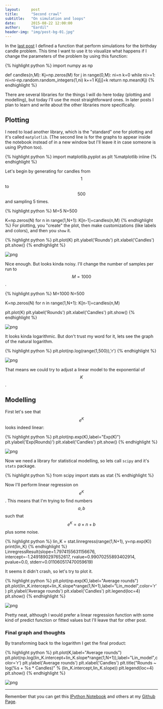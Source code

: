 ```yaml
---
layout:     post
title:      "Second crawl"
subtitle:   "On simulation and loops"
date:       2015-08-22 12:00:00
author:     "Eardil"
header-img: "img/post-bg-01.jpg"
---
```

In the [last post](http://eardil.github.io/2015/08/19/first-crawl/) I defined a function that perform simulations for the birthday candle problem. This time I want to use it to visualize what happens if I change the parameters of the problem by using this function:

{% highlight python %}
import numpy as np

def candles(n,M):
	Kj=np.zeros(M)
	for j in range(0,M):
		ni=n
		k=0
		while ni>=1:
			ni=ni-np.random.random_integers(1,ni)
			k+=1
		Kj[j]=k
	return np.mean(Kj)
{% endhighlight %}

There are several libraries for the things I will do here today (plotting and modelling), but today I'll use the most straightforward ones. In later posts I plan to learn and write about the other libraries more specifically.

## Plotting
I need to load another library, which is the "standard" one for plotting and it's called `matplotlib`. (The second line is for the graphs to appear inside the notebook instead of in a new window but I'll leave it in case someone is using IPython too).

{% highlight python %}
import matplotlib.pyplot as plt
%matplotlib inline
{% endhighlight %}

Let's begin by generating for candles from $$1$$ to $$500$$ and sampling 5 times.

{% highlight python %}
M=5
N=500

K=np.zeros(N)
for n in range(1,N+1):
	K[n-1]=candles(n,M)
{% endhighlight %}
For plotting, you "create" the plot, then make customizations (like labels and colors), and then you `show` it.

{% highlight python %}
plt.plot(K)
plt.ylabel('Rounds')
plt.xlabel('Candles')
plt.show()
{% endhighlight %}

![png](http://eardil.github.io/img/2015-08-22-second-crawl_files/2015-08-22-second-crawl_8_0.png)


Nice enough. But looks kinda noisy. I'll change the number of samples per run to $$M=1000$$.

{% highlight python %}
M=1000
N=500

K=np.zeros(N)
for n in range(1,N+1):
	K[n-1]=candles(n,M)

plt.plot(K)
plt.ylabel('Rounds')
plt.xlabel('Candles')
plt.show()
{% endhighlight %}

![png](http://eardil.github.io/img/2015-08-22-second-crawl_files/2015-08-22-second-crawl_10_0.png)


It looks kinda logarithmic. But don't trust my word for it, lets see the graph of the natural logarithm.

{% highlight python %}
plt.plot(np.log(range(1,500)),'r')
{% endhighlight %}

![png](http://eardil.github.io/img/2015-08-22-second-crawl_files/2015-08-22-second-crawl_12_1.png)


That means we could try to adjust a linear model to the exponential of $$K$$.

## Modelling

First let's see that $$e^K$$ looks indeed linear:

{% highlight python %}
plt.plot(np.exp(K),label="Exp(K)")
plt.ylabel('Exp(Rounds)')
plt.xlabel('Candles')
plt.show()
{% endhighlight %}

![png](http://eardil.github.io/img/2015-08-22-second-crawl_files/2015-08-22-second-crawl_15_0.png)


Now we need a library for statistical modelling, so lets call `scipy` and it's `stats` package.

{% highlight python %}
from scipy import stats as stat
{% endhighlight %}

Now I'll perform linear regression on $$e^K$$. This means that I'm trying to find numbers $$a,b$$ such that $$e^K = a\times n+b$$ plus some noise.

{% highlight python %}
lin_K = stat.linregress(range(1,N+1), y=np.exp(K))
print(lin_K)
{% endhighlight %}
    LinregressResult(slope=1.7974155631156676, intercept=-1.2491890297652617, rvalue=0.99070255893402914, pvalue=0.0, stderr=0.011060517470059619)
    

It seems it didn't crash, so let's try to plot it.

{% highlight python %}
	plt.plot(np.exp(K),label="Average rounds")
plt.plot(lin_K.intercept+lin_K.slope*range(1,N+1),label="Lin_model",color='r')
plt.ylabel('Average rounds')
plt.xlabel('Candles')
plt.legend(loc=4)
plt.show()
{% endhighlight %}

![png](http://eardil.github.io/img/2015-08-22-second-crawl_files/2015-08-22-second-crawl_21_0.png)


Pretty neat, although I would prefer a linear regression function with some kind of predict function or fitted values but I'll leave that for other post.

### Final graph and thoughts
By transforming back to the logarithm I get the final product:

{% highlight python %}
plt.plot(K,label="Average rounds")
plt.plot(np.log(lin_K.intercept+lin_K.slope*range(1,N+1)),label="Lin_model",color='r')
plt.ylabel('Average rounds')
plt.xlabel('Candles')
plt.title("Rounds ~ log(%s + %s * Candles)" % (lin_K.intercept,lin_K.slope))
plt.legend(loc=4)
plt.show()
{% endhighlight %}

![png](http://eardil.github.io/img/2015-08-22-second-crawl_files/2015-08-22-second-crawl_23_0.png)


---

Remember that you can get this [IPython Notebook](https://github.com/eardil/Blog_Code/blob/master/2015-08-22-second-crawl/2015-08-22-second-crawl.ipynb) and others at my [Github Page](https://github.com/eardil).

